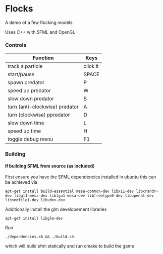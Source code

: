 # Flocks

A demo of a few flocking models

Uses C++ with SFML and OpenGL

### Controls

| Function     | Keys |
| ----------- | ----------- |
| track a particle | click it |
| start/pause | SPACE |
| spawn predator | P |
| speed up predator | W |
| slow down predator | S | 
| turn (anti-clockwise) predator | A |
| turn (clockwise) ppredator | D |
| slow down time | L |
| speed up time | H |
| toggle debug menu      | F1      |

### Building

#### If building SFML from source (as included)

First ensure you have the SFML dependencies installed in ubuntu this can be achieved via

```console
apt-get install build-essential mesa-common-dev libx11-dev libxrandr-dev libgl1-mesa-dev liblgu1-mesa-dev libfreetype6-dev libopenal-dev libsndfile1-dev libudev-dev
```

Additionally install the glm developement libraries

```console
apt-get install libglm-dev
```

Run 

```console
./dependencies.sh && ./build.sh
```

which will build sfml statically and run cmake to build the game
